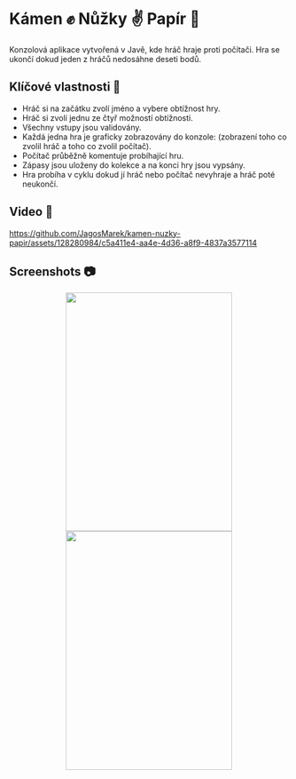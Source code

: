 # Kámen ✊ Nůžky ✌️ Papír 🤚

Konzolová aplikace vytvořená v Javě, kde hráč hraje proti počítači. Hra se ukončí dokud jeden z hráčů nedosáhne deseti bodů.

## Klíčové vlastnosti 🎯

- Hráč si na začátku zvolí jméno a vybere obtížnost hry.
- Hráč si zvolí jednu ze čtyř možností obtížnosti.
- Všechny vstupy jsou validovány.
- Každá jedna hra je graficky zobrazovány do konzole: (zobrazení toho co zvolil hráč a toho co zvolil počítač).
- Počítač průběžně komentuje probíhající hru.
- Zápasy jsou uloženy do kolekce a na konci hry jsou vypsány.
- Hra probíha v cyklu dokud jí hráč nebo počítač nevyhraje a hráč poté neukončí.

## Video 🎥

https://github.com/JagosMarek/kamen-nuzky-papir/assets/128280984/c5a411e4-aa4e-4d36-a8f9-4837a3577114

## Screenshots 📷

<p align="center">
 <img src="https://github.com/JagosMarek/kamen-nuzky-papir/assets/128280984/c8b5d419-6518-497a-bd3c-59fe2d0cb902" width="300" 
 height="430" />
 <img src="https://github.com/JagosMarek/kamen-nuzky-papir/assets/128280984/b734ed29-4ff9-458e-b1e1-79d84bf28096" width="300" 
 height="430" />
</p>
